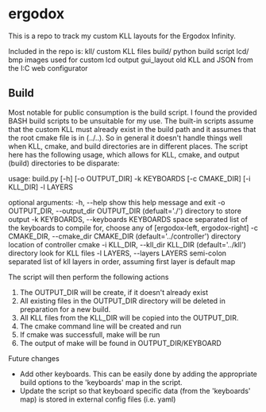 # ergodox

This is a repo to track my custom KLL layouts for the Ergodox Infinity.  

Included in the repo is:
  kll/        custom KLL files
  build/      python build script
  lcd/        bmp images used for custom lcd output
  gui_layout  old KLL and JSON from the I:C web configurator
  
  
## Build
Most notable for public consumption is the build script.  I found the provided BASH build scripts to be unsuitable for my use. The built-in scripts assume that the custom KLL must already exist in the build path and it assumes that the root cmake file is in (../..).  So in general it doesn't handle things well when KLL, cmake, and build directories are in different places.  The script here has the following usage, which allows for KLL, cmake, and output (build) directories to be disparate:

usage: build.py [-h] [-o OUTPUT_DIR] -k KEYBOARDS [-c CMAKE_DIR] [-i KLL_DIR]
                -l LAYERS

optional arguments:
  -h, --help            show this help message and exit
  -o OUTPUT_DIR, --output_dir OUTPUT_DIR
                        (defualt='./') directory to store output
  -k KEYBOARDS, --keyboards KEYBOARDS
                        space separated list of the keyboards to compile for,
                        choose any of [ergodox-left, ergodox-right]
  -c CMAKE_DIR, --cmake_dir CMAKE_DIR
                        (default='../controller') directory location of
                        controller cmake
  -i KLL_DIR, --kll_dir KLL_DIR
                        (default='../kll') directory look for KLL files
  -l LAYERS, --layers LAYERS
                        semi-colon separated list of kll layers in order,
                        assuming first layer is default map
 
The script will then perform the following actions
1. The OUTPUT_DIR will be create, if it doesn't already exist
2. All existing files in the OUTPUT_DIR directory will be deleted in preparation for a new build.  
3. All KLL files from the KLL_DIR will be copied into the OUTPUT_DIR.
4. The cmake command line will be created and run
5. If cmake was successfull, make will be run
6. The output of make will be found in OUTPUT_DIR/KEYBOARD

Future changes
- Add other keyboards.  This can be easily done by adding the appropriate build options to the 'keyboards' map in the script.
- Update the script so that keyboard specific data (from the 'keyboards' map) is stored in external config files (i.e. yaml)
